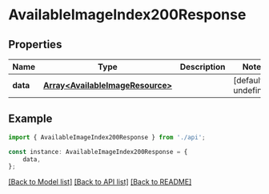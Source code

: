 # AvailableImageIndex200Response


## Properties

Name | Type | Description | Notes
------------ | ------------- | ------------- | -------------
**data** | [**Array&lt;AvailableImageResource&gt;**](AvailableImageResource.md) |  | [default to undefined]

## Example

```typescript
import { AvailableImageIndex200Response } from './api';

const instance: AvailableImageIndex200Response = {
    data,
};
```

[[Back to Model list]](../README.md#documentation-for-models) [[Back to API list]](../README.md#documentation-for-api-endpoints) [[Back to README]](../README.md)
